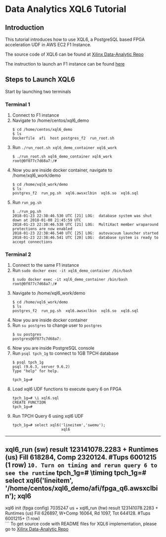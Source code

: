 # Data Analytics XQL6 Tutorial

## Introduction
This tutorial introduces how to use XQL6, a PostgreSQL based FPGA acceleration UDF in AWS EC2 F1 Instance. 

The source code of XQL6 can be found at [Xilinx Data-Analytic Repo]

The instruction to launch an F1 instance can be found [here]

## Steps to Launch XQL6

Start by launching two terminals

### Terminal 1
1. Connect to F1 instance
2. Navigate to /home/centos/xql6_demo
    ```
    $ cd /home/centos/xql6_demo
    $ ls
    Dockerfile  afi  host postgres_f2  run_root.sh
    ```
3. Run `./run_root.sh xql6_demo_container xql6_work`
    ```
    $ ./run_root.sh xql6_demo_container xql6_work
    root@0f077c7d68a7:/# 
    ```
4. Now you are inside docker container, navigate to /home/xql6_work/demo
    ```
    $ cd /home/xql6_work/demo
    $ ls
    postgres_f2  run_pg.sh  xql6.awsxclbin  xql6.so  xql6.sql
    ```
5. Run `run_pg.sh`
    ```
    $ ./run_pg.sh
    2018-01-23 22:38:46.530 UTC [21] LOG:  database system was shut down at 2018-01-08 21:45:59 UTC
    2018-01-23 22:38:46.538 UTC [21] LOG:  MultiXact member wraparound protections are now enabled
    2018-01-23 22:38:46.540 UTC [25] LOG:  autovacuum launcher started
    2018-01-23 22:38:46.541 UTC [20] LOG:  database system is ready to accept connections
    ```

### Terminal 2
1. Connect to the same F1 instance
2. Run `sudo docker exec -it xql6_demo_container /bin/bash`
    ```
    $ sudo docker exec -it xql6_demo_container /bin/bash
    root@0f077c7d68a7:/# 
    ```
3. Navigate to /home/xql6_work/demo
    ```
    $ cd /home/xql6_work/demo
    $ ls
    postgres_f2  run_pg.sh  xql6.awsxclbin  xql6.so  xql6.sql
    ```
4. Now you are inside docker container
5. Run `su postgres` to change user to `postgres`
    ```
    $ su postgres
    postgres@0f077c7d68a7:
    ```
6. Now you are inside PostgreSQL console 
7. Run `psql tpch_1g` to connect to 1GB TPCH database
    ```
    $ psql tpch_1g
    psql (9.6.3, server 9.6.2)
    Type "help" for help.

    tpch_1g=# 
    ``` 
8. Load xql6 UDF functions to execute query 6 on FPGA
    ```
    tpch_1g=# \i xql6.sql
    CREATE FUNCTION
    tpch_1g=# 
    ```
9. Run TPCH Query 6 using xql6 UDF
    ```
    tpch_1g=# select xql6('lineitem','swemu');
                          xql6                          
--------------------------------------------------------
 xql6_run (sw) result 123141078.2283                   +
 Runtimes (us) Fill 618284, Comp 2320124. #Tups 6001215
(1 row)
    ```
10. Turn on timing and rerun query 6 to see the runtime
    ```
    tpch_1g=# \timing
    tpch_1g=# select xql6('lineitem', '/home/centos/xql6_demo/afi/fpga_q6.awsxclbin');
                                    xql6                                     
-----------------------------------------------------------------------------
 xql6 init (fpga config) 7035247 us                                         +
 xql6_run (hw) result 123141078.2283                                        +
 Runtimes (us) Fill 626897, W+Comp 16064, Rd 1097, Tot 644128. #Tups 6001215+ 
(1 row)    
    ```
To get source code with README files for XQL6 implementation, please go to  [Xilinx Data-Analytic Repo] 

[here]: https://github.com/Xilinx/ML-Development-Stack-From-Xilinx/blob/master/launching_instance.md
[Xilinx Data-Analytic Repo]: https://github.com/Xilinx/data-analytics/tree/master/xql6



